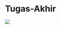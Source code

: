 # Tugas-Akhir


<img src="https://github.com/FaisalT0435/Tugas-Akhir/blob/main/Arsitektur%20perangkat%20keras.jpg" />
